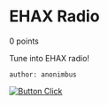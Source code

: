 # EHAX Radio
0 points

Tune into EHAX radio!

`author: anonimbus`

[![Button Click]](https://chall.ehax.tech/ehax-ctf-ehax25/ehax_radio/ehaxradio)

[Button Click]: https://img.shields.io/badge/Handout-37a779?style=for-the-badge
